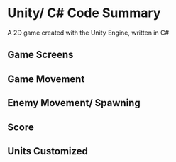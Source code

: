 # Unity/ C# Code Summary
 A 2D game created with the Unity Engine, written in C#


## Game Screens




## Game Movement




## Enemy Movement/ Spawning




## Score




## Units Customized 


